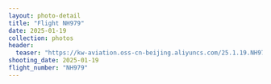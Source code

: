 ```yaml
---
layout: photo-detail
title: "Flight NH979"
date: 2025-01-19
collection: photos
header:
  teaser: "https://kw-aviation.oss-cn-beijing.aliyuncs.com/25.1.19.NH979.JPG"
shooting_date: 2025-01-19
flight_number: "NH979"
---
```


